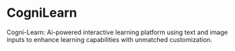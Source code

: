 # CogniLearn
Cogni-Learn: Ai-powered interactive learning platform using text and image inputs to enhance learning capabilities with unmatched customization.
